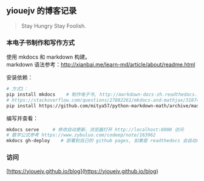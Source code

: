 ## yiouejv 的博客记录

> Stay Hungry Stay Foolish.


### 本电子书制作和写作方式
使用 mkdocs 和 markdown 构建。  
markdown 语法参考：http://xianbai.me/learn-md/article/about/readme.html

安装依赖：
```sh
# 方式1：
pip install mkdocs    # 制作电子书, http://markdown-docs-zh.readthedocs.io/zh_CN/latest/
# https://stackoverflow.com/questions/27882261/mkdocs-and-mathjax/31874157
pip install https://github.com/mitya57/python-markdown-math/archive/master.zip
```

编写并查看：
```sh
mkdocs serve     # 修改自动更新，浏览器打开 http://localhost:8000 访问
# 数学公式参考 https://www.zybuluo.com/codeep/note/163962
mkdocs gh-deploy    # 部署到自己的 github pages, 如果是 readthedocs 会自动触发构建
```

### 访问

[https://yiouejv.github.io/blog](https://yiouejv.github.io/blog)